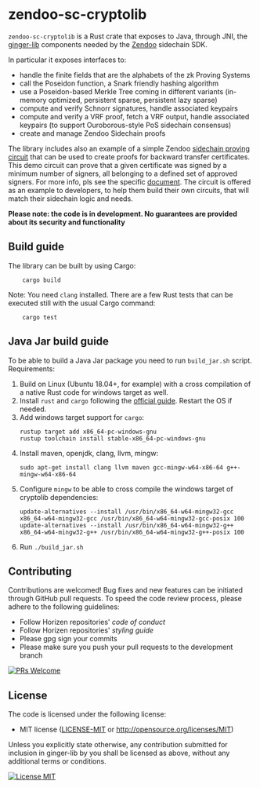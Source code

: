 
# zendoo-sc-cryptolib

`zendoo-sc-cryptolib` is a Rust crate that exposes to Java, through JNI, the [ginger-lib](https://github.com/ZencashOfficial/ginger-lib) components needed by the [Zendoo](https://eprint.iacr.org/2020/123.pdf "Zendoo") sidechain SDK.

In particular it exposes interfaces to:

* handle the finite fields that are the alphabets of the zk Proving Systems
* call the Poseidon function, a Snark friendly hashing algorithm
* use a Poseidon-based Merkle Tree coming in different variants (in-memory optimized, persistent sparse, persistent lazy sparse) 
* compute and verify Schnorr signatures, handle associated keypairs
* compute and verify a VRF proof, fetch a VRF output, handle associated keypairs (to support Ouroborous-style PoS sidechain consensus)
* create and manage Zendoo Sidechain proofs

The library includes also an example of a simple Zendoo [sidechain proving circuit](demo-circuit) that can be used to create proofs for backward transfer certificates. This demo circuit can prove that a given certificate was signed by a minimum number of signers, all belonging to a defined set of approved signers. For more info, pls see the specific [document](doc).
The circuit is offered as an example to developers, to help them build their own circuits, that will match their sidechain logic and needs.

**Please note: the code is in development. No guarantees are provided about its security and functionality**


## Build guide

The library can be built by using Cargo:
 
```
	cargo build
```  
Note: You need `clang` installed. 
There are a few Rust tests that can be executed still with the usual Cargo command:  

```
	cargo test
```  


## Java Jar build guide

To be able to build a Java Jar package you need to run `build_jar.sh` script.
Requirements:
1. Build on Linux (Ubuntu 18.04+, for example) with a cross compilation of a native Rust code for windows target as well.
2. Install `rust` and `cargo` following the [official guide](https://www.rust-lang.org/tools/install). Restart the OS if needed.
3. Add windows target support for `cargo`:
    ```
    rustup target add x86_64-pc-windows-gnu
    rustup toolchain install stable-x86_64-pc-windows-gnu
    ```
4. Install maven, openjdk, clang, llvm, mingw:
    ```
    sudo apt-get install clang llvm maven gcc-mingw-w64-x86-64 g++-mingw-w64-x86-64
    ```
5. Configure `mingw` to be able to cross compile the windows target of cryptolib dependencies:
    ```
    update-alternatives --install /usr/bin/x86_64-w64-mingw32-gcc x86_64-w64-mingw32-gcc /usr/bin/x86_64-w64-mingw32-gcc-posix 100
    update-alternatives --install /usr/bin/x86_64-w64-mingw32-g++ x86_64-w64-mingw32-g++ /usr/bin/x86_64-w64-mingw32-g++-posix 100
    ``` 
6. Run `./build_jar.sh`


## Contributing

Contributions are welcomed! Bug fixes and new features can be initiated through GitHub pull requests. To speed the code review process, please adhere to the following guidelines:

* Follow Horizen repositories' *code of conduct*
* Follow Horizen repositories' *styling guide* 
* Please gpg sign your commits 
* Please make sure you push your pull requests to the development branch

[![PRs Welcome](https://img.shields.io/badge/PRs-welcome-brightgreen.svg?style=flat-square)](http://makeapullrequest.com)

## License

The code is licensed under the following license:

 * MIT license ([LICENSE-MIT](http://opensource.org/licenses/MIT) or http://opensource.org/licenses/MIT)

Unless you explicitly state otherwise, any contribution submitted for inclusion in ginger-lib by you shall be licensed as above, without any additional terms or conditions.

[![License MIT](https://img.shields.io/badge/license-MIT-blue.svg)](http://opensource.org/licenses/MIT)

  
